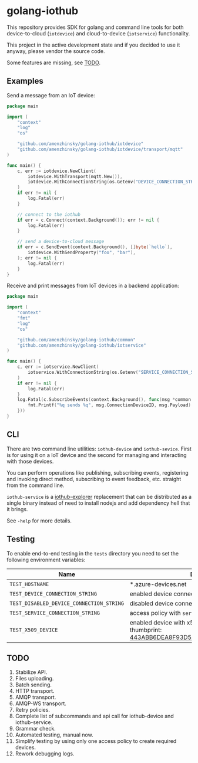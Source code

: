 # golang-iothub

This repository provides SDK for golang and command line tools for both device-to-cloud (`iotdevice`) and cloud-to-device (`iotservice`) functionality.

This project in the active development state and if you decided to use it anyway, please vendor the source code.

Some features are missing, see [TODO](https://github.com/amenzhinsky/golang-iothub#todo).

## Examples

Send a message from an IoT device:

```go
package main

import (
	"context"
	"log"
	"os"

	"github.com/amenzhinsky/golang-iothub/iotdevice"
	"github.com/amenzhinsky/golang-iothub/iotdevice/transport/mqtt"
)

func main() {
	c, err := iotdevice.NewClient(
		iotdevice.WithTransport(mqtt.New()),
		iotdevice.WithConnectionString(os.Getenv("DEVICE_CONNECTION_STRING")),
	)
	if err != nil {
		log.Fatal(err)
	}

	// connect to the iothub
	if err = c.Connect(context.Background()); err != nil {
		log.Fatal(err)
	}

	// send a device-to-cloud message
	if err = c.SendEvent(context.Background(), []byte(`hello`),
		iotdevice.WithSendProperty("foo", "bar"),
	); err != nil {
		log.Fatal(err)
	}
}
```

Receive and print messages from IoT devices in a backend application:

```go
package main

import (
	"context"
	"fmt"
	"log"
	"os"

	"github.com/amenzhinsky/golang-iothub/common"
	"github.com/amenzhinsky/golang-iothub/iotservice"
)

func main() {
	c, err := iotservice.NewClient(
		iotservice.WithConnectionString(os.Getenv("SERVICE_CONNECTION_STRING")),
	)
	if err != nil {
		log.Fatal(err)
	}
	log.Fatal(c.SubscribeEvents(context.Background(), func(msg *common.Message) {
		fmt.Printf("%q sends %q", msg.ConnectionDeviceID, msg.Payload)
	}))
}
```

## CLI

There are two command line utilities: `iothub-device` and `iothub-sevice`. First is for using it on a IoT device and the second for managing and interacting with those devices. 

You can perform operations like publishing, subscribing events, registering and invoking direct method, subscribing to event feedback, etc. straight from the command line.

`iothub-service` is a [iothub-explorer](https://github.com/Azure/iothub-explorer) replacement that can be distributed as a single binary instead of need to install nodejs and add dependency hell that it brings.

See `-help` for more details.

## Testing

To enable end-to-end testing in the `tests` directory you need to set the following environment variables:

| Name | Description |
| --- | --- |
| `TEST_HOSTNAME`                 | *.azure-devices.net |
| `TEST_DEVICE_CONNECTION_STRING` | enabled device connection string |
| `TEST_DISABLED_DEVICE_CONNECTION_STRING` | disabled device connection string |
| `TEST_SERVICE_CONNECTION_STRING` | access policy with `service connect` permission |
| `TEST_X509_DEVICE` | enabled device with x509 self signed certificate, thumbprint:  [443ABB6DEA8F93D5987D31D2607BE2931217752C](https://github.com/amenzhinsky/golang-iothub/blob/master/tests/testdata/device.crt) |

## TODO

1. Stabilize API.
1. Files uploading.
1. Batch sending.
1. HTTP transport.
1. AMQP transport.
1. AMQP-WS transport.
1. Retry policies.
1. Complete list of subcommands and api call for iothub-device and iothub-service.
1. Grammar check.
1. Automated testing, manual now.
1. Simplify testing by using only one access policy to create required devices.
1. Rework debugging logs.
